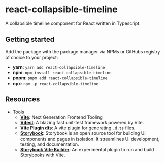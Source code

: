 # react-collapsible-timeline

A collapsible timeline component for React written in Typescript.

## Getting started

Add the package with the package manager via NPMs or GitHubs registry of choice to your project:

- **yarn**: `yarn add react-collapsible-timeline`
- **npm**: `npm install react-collapsible-timeline`
- **pnpm**: `pnpm add react-collapsible-timeline`
- **npx**: `npx -p react-collapsible-timeline`

## Resources

- Tools
  - [**Vite**](https://vitejs.dev/): Next Generation Frontend Tooling
  - [**Vitest**](https://vitest.dev/): A blazing fast unit-test framework powered by Vite.
  - [**Vite Plugin dts**](https://github.com/qmhc/vite-plugin-dts): A vite plugin for generating `.d.ts` files.
  - [**Storybook**](https://storybook.js.org/): Storybook is an open source tool for building UI components and pages in isolation. It streamlines UI development, testing, and documentation.
  - [**Storybook Vite Builder**](https://github.com/eirslett/storybook-builder-vite): An experimental plugin to run and build Storybooks with Vite.
